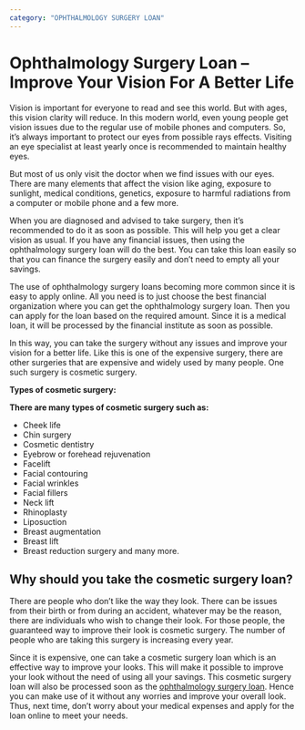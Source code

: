 ```yaml
---
category: "OPHTHALMOLOGY SURGERY LOAN"
---
```


# Ophthalmology Surgery Loan – Improve Your Vision For A Better Life

Vision is important for everyone to read and see this world. But with ages, this vision clarity will reduce. In this modern world, even young people get vision issues due to the regular use of mobile phones and computers. So, it’s always important to protect our eyes from possible rays effects. Visiting an eye specialist at least yearly once is recommended to maintain healthy eyes.

But most of us only visit the doctor when we find issues with our eyes. There are many elements that affect the vision like aging, exposure to sunlight, medical conditions, genetics, exposure to harmful radiations from a computer or mobile phone and a few more.

When you are diagnosed and advised to take surgery, then it’s recommended to do it as soon as possible. This will help you get a clear vision as usual. If you have any financial issues, then using the ophthalmology surgery loan will do the best. You can take this loan easily so that you can finance the surgery easily and don’t need to empty all your savings.

The use of ophthalmology surgery loans becoming more common since it is easy to apply online. All you need is to just choose the best financial organization where you can get the ophthalmology surgery loan. Then you can apply for the loan based on the required amount. Since it is a medical loan, it will be processed by the financial institute as soon as possible.

In this way, you can take the surgery without any issues and improve your vision for a better life. Like this is one of the expensive surgery, there are other surgeries that are expensive and widely used by many people. One such surgery is cosmetic surgery.

**Types of cosmetic surgery:**

**There are many types of cosmetic surgery such as:**

- Cheek life
- Chin surgery
- Cosmetic dentistry
- Eyebrow or forehead rejuvenation
- Facelift
- Facial contouring
- Facial wrinkles
- Facial fillers
- Neck lift
- Rhinoplasty
- Liposuction
- Breast augmentation
- Breast lift
- Breast reduction surgery and many more.

## Why should you take the cosmetic surgery loan?

There are people who don’t like the way they look. There can be issues from their birth or from during an accident, whatever may be the reason, there are individuals who wish to change their look. For those people, the guaranteed way to improve their look is cosmetic surgery. The number of people who are taking this surgery is increasing every year.

Since it is expensive, one can take a cosmetic surgery loan which is an effective way to improve your looks. This will make it possible to improve your look without the need of using all your savings. This cosmetic surgery loan will also be processed soon as the [ophthalmology surgery loan](https://tlc.com.au/). Hence you can make use of it without any worries and improve your overall look. Thus, next time, don’t worry about your medical expenses and apply for the loan online to meet your needs.
